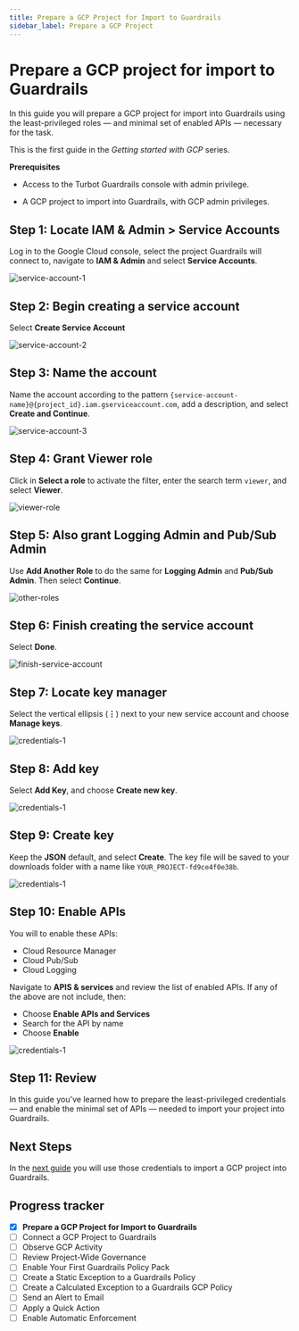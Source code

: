 ```yaml
---
title: Prepare a GCP Project for Import to Guardrails
sidebar_label: Prepare a GCP Project
---
```



# Prepare a GCP project for import to Guardrails

In this guide you will prepare a GCP project for import into Guardrails using the least-privileged roles — and minimal set of enabled APIs — necessary for the task.

This is the first guide in the *Getting started with GCP* series.

**Prerequisites**

- Access to the Turbot Guardrails console with admin privilege.

- A GCP project to import into Guardrails, with GCP admin privileges.

## Step 1: Locate IAM & Admin > Service Accounts

Log in to the Google Cloud console, select the project Guardrails will connect to, navigate to **IAM & Admin** and select **Service Accounts**.

<p><img alt="service-account-1" src="/images/docs/guardrails/getting-started/getting-started-gcp/prepare-project/service-account-1.png"/></p>

## Step 2: Begin creating a service account
  
Select **Create Service Account**  
<p><img alt="service-account-2" src="/images/docs/guardrails/getting-started/getting-started-gcp/prepare-project/service-account-2.png"/></p>  

## Step 3: Name the account

Name the account according to the pattern `{service-account-name}@{project_id}.iam.gserviceaccount.com`, add a description, and select **Create and Continue**.

<p><img alt="service-account-3" src="/images/docs/guardrails/getting-started/getting-started-gcp/prepare-project/service-account-3.png"/></p>

## Step 4: Grant Viewer role

  
Click in **Select a role** to activate the filter, enter the search term `viewer`, and select **Viewer**.

<p><img alt="viewer-role" src="/images/docs/guardrails/getting-started/getting-started-gcp/prepare-project/viewer-role.png"/></p>  
  


## Step 5: Also grant Logging Admin and Pub/Sub Admin

Use **Add Another Role** to do the same for **Logging Admin** and **Pub/Sub Admin**. Then select **Continue**.  
<p><img alt="other-roles" src="/images/docs/guardrails/getting-started/getting-started-gcp/prepare-project/other-roles.png"/></p>  


## Step 6: Finish creating the service account

Select **Done**.  
<p><img alt="finish-service-account" src="/images/docs/guardrails/getting-started/getting-started-gcp/prepare-project/finish-service-account.png"/></p>

## Step 7: Locate key manager

Select the vertical ellipsis (**⋮**) next to your new service account and choose **Manage keys**.

<p><img alt="credentials-1" src="/images/docs/guardrails/getting-started/getting-started-gcp/prepare-project/credentials-1.png"/></p>

## Step 8: Add key

Select **Add Key**, and choose **Create new key**.

<p><img alt="credentials-1" src="/images/docs/guardrails/getting-started/getting-started-gcp/prepare-project/credentials-2.png"/></p>

## Step 9: Create key

Keep the **JSON** default, and select **Create**. The key file will be saved to your downloads folder with a name like `YOUR_PROJECT-fd9ce4f0e38b`. 

<p><img alt="credentials-1" src="/images/docs/guardrails/getting-started/getting-started-gcp/prepare-project/credentials-3.png"/></p>

## Step 10: Enable APIs

You will to enable these APIs:

- Cloud Resource Manager
- Cloud Pub/Sub
- Cloud Logging

Navigate to **APIS & services** and review the list of enabled APIs. If any of the above are not include, then:

- Choose **Enable APIs and Services**
- Search for the API by name
- Choose **Enable**

<p><img alt="credentials-1" src="/images/docs/guardrails/getting-started/getting-started-gcp/prepare-project/enable-apis.png"/></p>

## Step 11: Review

In this guide you've learned how to prepare the least-privileged credentials — and enable the minimal set of APIs — needed to import your project into Guardrails.

## Next Steps

In the [next guide](/guardrails/docs/getting-started/getting-started-gcp/connect-project) you will use those credentials to import a GCP project into Guardrails.

## Progress tracker
- [x] **Prepare a GCP Project for Import to Guardrails**
- [ ] Connect a GCP Project to Guardrails
- [ ] Observe GCP Activity
- [ ] Review Project-Wide Governance
- [ ] Enable Your First Guardrails Policy Pack
- [ ] Create a Static Exception to a Guardrails Policy
- [ ] Create a Calculated Exception to a Guardrails GCP Policy
- [ ] Send an Alert to Email
- [ ] Apply a Quick Action
- [ ] Enable Automatic Enforcement
